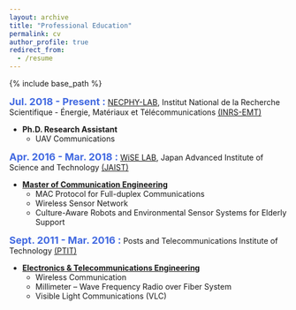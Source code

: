 ```yaml
---
layout: archive
title: "Professional Education"
permalink: cv
author_profile: true
redirect_from:
  - /resume
---
```


{% include base_path %}

**<font size="4" color="#4169E1">Jul. 2018 - Present :</font>** [NECPHY-LAB](http://necphy-lab.com/), Institut National de la Recherche Scientifique - Énergie, Matériaux et Télécommunications [(INRS-EMT)](http://www.emt.inrs.ca/emt/)
- **Ph.D. Research Assistant** 
  - UAV Communications

**<font size="4" color="#4169E1">Apr. 2016 - Mar. 2018 :</font>** [WiSE LAB](http://www.jaist.ac.jp/is/labs/lim-lab/people.php), Japan Advanced Institute of Science and Technology [(JAIST)](http://www.jaist.ac.jp/index.html) 
- **[Master of Communication Engineering](https://datnguyenminh.github.io/files/Master_Grad.jpg)** 
  - MAC Protocol for Full-duplex Communications
  - Wireless Sensor Network
  - Culture-Aware Robots and Environmental Sensor Systems for Elderly Support

**<font size="4" color="#4169E1">Sept. 2011 - Mar. 2016 :</font>** Posts and Telecommunications Institute of Technology [(PTIT)](http://portal.ptit.edu.vn/) 
- **[Electronics & Telecommunications Engineering](https://datnguyenminh.github.io/files/PTIT.jpg)**  
  - Wireless Communication
  - Millimeter – Wave Frequency Radio over Fiber System
  - Visible Light Communications (VLC)
